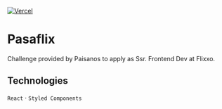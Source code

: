 [![Vercel](https://therealsujitk-vercel-badge.vercel.app/?app=paisaflix)](https://paisaflix-eg.vercel.app)
# Pasaflix 

Challenge provided by Paisanos to apply as Ssr. Frontend Dev at Flixxo.

## Technologies
`React` · `Styled Components`

